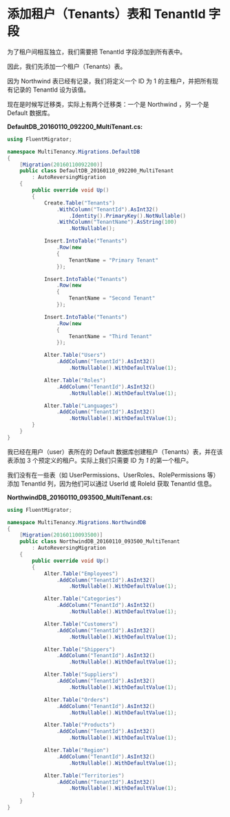 # 添加租户（Tenants）表和 TenantId 字段

为了租户间相互独立，我们需要把 TenantId 字段添加到所有表中。

因此，我们先添加一个租户（Tenants）表。

因为 Northwind 表已经有记录，我们将定义一个 ID 为 1 的主租户，并把所有现有记录的 TenantId 设为该值。

现在是时候写迁移类，实际上有两个迁移类：一个是 Northwind ，另一个是 Default 数据库。

**DefaultDB_20160110_092200_MultiTenant.cs:**

```cs
using FluentMigrator;

namespace MultiTenancy.Migrations.DefaultDB
{
    [Migration(20160110092200)]
    public class DefaultDB_20160110_092200_MultiTenant 
        : AutoReversingMigration
    {
        public override void Up()
        {
            Create.Table("Tenants")
                .WithColumn("TenantId").AsInt32()
                    .Identity().PrimaryKey().NotNullable()
                .WithColumn("TenantName").AsString(100)
                    .NotNullable();

            Insert.IntoTable("Tenants")
                .Row(new
                {
                    TenantName = "Primary Tenant"
                });

            Insert.IntoTable("Tenants")
                .Row(new
                {
                    TenantName = "Second Tenant"
                });

            Insert.IntoTable("Tenants")
                .Row(new
                {
                    TenantName = "Third Tenant"
                });

            Alter.Table("Users")
                .AddColumn("TenantId").AsInt32()
                    .NotNullable().WithDefaultValue(1);

            Alter.Table("Roles")
                .AddColumn("TenantId").AsInt32()
                    .NotNullable().WithDefaultValue(1);

            Alter.Table("Languages")
                .AddColumn("TenantId").AsInt32()
                    .NotNullable().WithDefaultValue(1);
        }
    }
}
```

我已经在用户（user）表所在的 Default 数据库创建租户（Tenants）表，并在该表添加 3 个预定义的租户。实际上我们只需要 ID 为 *1* 的第一个租户。

我们没有在一些表（如 UserPermissions、UserRoles、RolePermissions 等）添加 TenantId 列，因为他们可以通过 UserId 或 RoleId 获取 TenantId 信息。

**NorthwindDB_20160110_093500_MultiTenant.cs:**

```cs
using FluentMigrator;

namespace MultiTenancy.Migrations.NorthwindDB
{
    [Migration(20160110093500)]
    public class NorthwindDB_20160110_093500_MultiTenant 
        : AutoReversingMigration
    {
        public override void Up()
        {
            Alter.Table("Employees")
                .AddColumn("TenantId").AsInt32()
                    .NotNullable().WithDefaultValue(1);

            Alter.Table("Categories")
                .AddColumn("TenantId").AsInt32()
                    .NotNullable().WithDefaultValue(1);

            Alter.Table("Customers")
                .AddColumn("TenantId").AsInt32()
                    .NotNullable().WithDefaultValue(1);

            Alter.Table("Shippers")
                .AddColumn("TenantId").AsInt32()
                    .NotNullable().WithDefaultValue(1);

            Alter.Table("Suppliers")
                .AddColumn("TenantId").AsInt32()
                    .NotNullable().WithDefaultValue(1);

            Alter.Table("Orders")
                .AddColumn("TenantId").AsInt32()
                    .NotNullable().WithDefaultValue(1);

            Alter.Table("Products")
                .AddColumn("TenantId").AsInt32()
                    .NotNullable().WithDefaultValue(1);

            Alter.Table("Region")
                .AddColumn("TenantId").AsInt32()
                    .NotNullable().WithDefaultValue(1);

            Alter.Table("Territories")
                .AddColumn("TenantId").AsInt32()
                    .NotNullable().WithDefaultValue(1);
        }
    }
}
```